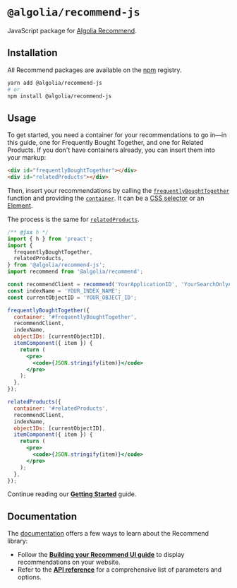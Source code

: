 # `@algolia/recommend-js`

JavaScript package for [Algolia Recommend](https://www.algolia.com/doc/guides/algolia-ai/recommend/).

## Installation

All Recommend packages are available on the [npm](https://www.npmjs.com/) registry.

```bash
yarn add @algolia/recommend-js
# or
npm install @algolia/recommend-js
```

## Usage

To get started, you need a container for your recommendations to go in—in this guide, one for Frequently Bought Together, and one for Related Products. If you don't have containers already, you can insert them into your markup:

```html
<div id="frequentlyBoughtTogether"></div>
<div id="relatedProducts"></div>
```

Then, insert your recommendations by calling the [`frequentlyBoughtTogether`](https://www.algolia.com/doc/ui-libraries/recommend/api-reference/recommend-js/frequentlyBoughtTogether/) function and providing the [`container`](https://www.algolia.com/doc/ui-libraries/recommend/api-reference/recommend-js/frequentlyBoughtTogether/#param-container). It can be a [CSS selector](https://developer.mozilla.org/docs/Web/CSS/CSS_Selectors) or an [Element](https://developer.mozilla.org/docs/Web/API/HTMLElement).

The process is the same for [`relatedProducts`](https://www.algolia.com/doc/ui-libraries/recommend/api-reference/recommend-js/relatedProducts/).

```jsx
/** @jsx h */
import { h } from 'preact';
import {
  frequentlyBoughtTogether,
  relatedProducts,
} from '@algolia/recommend-js';
import recommend from '@algolia/recommend';

const recommendClient = recommend('YourApplicationID', 'YourSearchOnlyAPIKey');
const indexName = 'YOUR_INDEX_NAME';
const currentObjectID = 'YOUR_OBJECT_ID';

frequentlyBoughtTogether({
  container: '#frequentlyBoughtTogether',
  recommendClient,
  indexName,
  objectIDs: [currentObjectID],
  itemComponent({ item }) {
    return (
      <pre>
        <code>{JSON.stringify(item)}</code>
      </pre>
    );
  },
});

relatedProducts({
  container: '#relatedProducts',
  recommendClient,
  indexName,
  objectIDs: [currentObjectID],
  itemComponent({ item }) {
    return (
      <pre>
        <code>{JSON.stringify(item)}</code>
      </pre>
    );
  },
});
```

Continue reading our [**Getting Started**](https://www.algolia.com/doc/ui-libraries/recommend/introduction/getting-started/?client=JavaScript) guide.

## Documentation

The [documentation](https://www.algolia.com/doc/ui-libraries/recommend/introduction/what-is-recommend/) offers a few ways to learn about the Recommend library:

- Follow the [**Building your Recommend UI guide**](https://www.algolia.com/doc/guides/algolia-ai/recommend/?client=js#building-your-recommendation-ui) to display recommendations on your website.
- Refer to the [**API reference**](https://www.algolia.com/doc/ui-libraries/recommend/api-reference/recommend-js/) for a comprehensive list of parameters and options.
